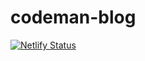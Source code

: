 # codeman-blog

[![Netlify Status](https://api.netlify.com/api/v1/badges/4c714979-49c2-409c-a752-ed5e827a4305/deploy-status)](https://app.netlify.com/sites/codephilosopher-blog/deploys)
